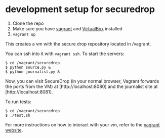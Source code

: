 development setup for securedrop
================================

1. Clone the repo
2. Make sure you have [vagrant](http://vagrantup.com) and [VirtualBox](http://www.virtualbox.org) installed
3. `vagrant up`

This creates a vm with the secure drop repository located in /vagrant.

You can ssh into it with `vagrant ssh`. To start the servers:

    $ cd /vagrant/securedrop
    $ python source.py &
    $ python journalist.py &

Now, you can visit SecureDrop (in your normal browser, Vagrant forwards the
ports from the VM) at [http://localhost:8080] and the journalist site at
[http://localhost:8081].

To run tests:

    $ cd /vagrant/securedrop
    $ ./test.sh

For more instructions on how to interact with your vm, refer to the [vagrant website](http://vagrantup.com).

